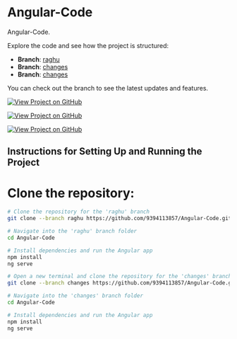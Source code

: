 # Angular-Code

Angular-Code.

Explore the code and see how the project is structured: 

- **Branch**: [raghu](https://github.com/9394113857/Angular-Code/tree/raghu)
- **Branch**: [changes](https://github.com/9394113857/Angular-Code/tree/changes)
- **Branch**: [changes](https://github.com/9394113857/Angular-Code/tree/changes)

You can check out the branch to see the latest updates and features.

[![View Project on GitHub](https://img.shields.io/badge/Branch_raghu-blue?style=for-the-badge&logo=github)](https://github.com/9394113857/Angular-Code/tree/raghu)

[![View Project on GitHub](https://img.shields.io/badge/Branch_changes-blue?style=for-the-badge&logo=github)](https://github.com/9394113857/Angular-Code/tree/changes)

[![View Project on GitHub](https://img.shields.io/badge/Branch_changes-blue?style=for-the-badge&logo=github)](https://github.com/9394113857/Angular-Code/tree/changes)


## Instructions for Setting Up and Running the Project

# Clone the repository:
```bash
# Clone the repository for the 'raghu' branch
git clone --branch raghu https://github.com/9394113857/Angular-Code.git

# Navigate into the 'raghu' branch folder
cd Angular-Code

# Install dependencies and run the Angular app
npm install
ng serve

# Open a new terminal and clone the repository for the 'changes' branch
git clone --branch changes https://github.com/9394113857/Angular-Code.git

# Navigate into the 'changes' branch folder
cd Angular-Code

# Install dependencies and run the Angular app
npm install
ng serve

   
